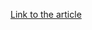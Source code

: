 [Link to the article](https://spiegel.de/netzwelt/web/die-erste-cyberwaffe-und-ihre-folgen-a-a0ed08c9-5080-4ac2-8518-ed69347dc147)
